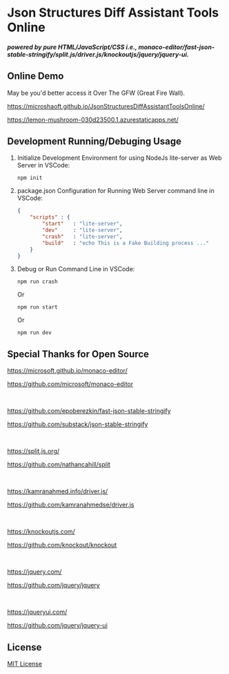 # Json Structures Diff Assistant Tools Online

##### powered by pure HTML/JavaScript/CSS i.e., monaco-editor/fast-json-stable-stringify/split.js/driver.js/knockoutjs/jquery/jquery-ui.

## Online Demo

May be you'd better access it Over The GFW (Great Fire Wall).

https://microshaoft.github.io/JsonStructuresDiffAssistantToolsOnline/

https://lemon-mushroom-030d23500.1.azurestaticapps.net/


## Development Running/Debuging Usage

1. Initialize Development Environment for using NodeJs lite-server as Web Server in VSCode:
    ```
    npm init
    ```

1. package.json Configuration for Running Web Server command line in VSCode:
    ```json
    {
        "scripts" : {
            "start"   : "lite-server",
            "dev"     : "lite-server",
            "crash"   : "lite-server",
            "build"   : "echo This is a Fake Building process ..."
        }
    }
    ```

1. Debug or Run Command Line in VSCode:

    ```
    npm run crash
    ```
    Or
    ```
    npm run start
    ```
    Or
    ```
    npm run dev
    ```

## Special Thanks for Open Source

https://microsoft.github.io/monaco-editor/

https://github.com/microsoft/monaco-editor

<br>
    
https://github.com/epoberezkin/fast-json-stable-stringify

https://github.com/substack/json-stable-stringify

<br>

https://split.js.org/

https://github.com/nathancahill/split

<br>

https://kamranahmed.info/driver.js/

https://github.com/kamranahmedse/driver.js

<br>

https://knockoutjs.com/

https://github.com/knockout/knockout

<br>

https://jquery.com/

https://github.com/jquery/jquery

<br>

https://jqueryui.com/

https://github.com/jquery/jquery-ui

## License

[MIT License](LICENSE)